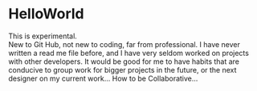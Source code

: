 # HelloWorld
This is experimental.  
New to Git Hub, not new to coding, far from professional.
I have never written a read me file before, and I have very seldom worked on projects with other developers.
It would be good for me to have habits that are conducive to group work for bigger projects in the future, or the next designer on my current work... How to be Collaborative...
